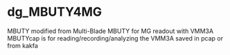 # dg_MBUTY4MG
MBUTY modified from Multi-Blade MBUTY for MG readout with VMM3A 
MBUTYcap is for reading/recording/analyzing the VMM3A saved in pcap or from kakfa 